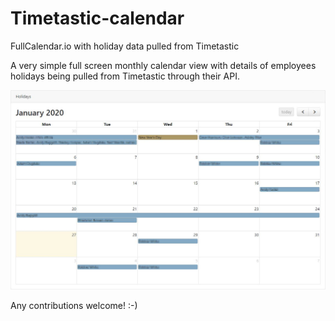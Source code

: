 # Timetastic-calendar
 FullCalendar.io with holiday data pulled from Timetastic

A very simple full screen monthly calendar view with details of employees holidays being pulled from Timetastic through their API.

<p align="center">
  <img src="./img/example.jpg" alt="Calendar screenshot" width="738">
</p>

Any contributions welcome! :-)